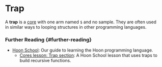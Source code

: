 # Trap

A **trap** is a [core](core.md) with one arm named `$` and no sample. They are often used in similar ways to looping structures in other programming languages.

### Further Reading {#further-reading}

- [Hoon School](../courses/hoon-school): Our guide to learning the Hoon programming language.
  - [Cores lesson: Trap section](../courses/hoon-school/F-cores.md#repeating-yourself-using-a-trap): A Hoon School lesson that uses traps to build recursive functions.
